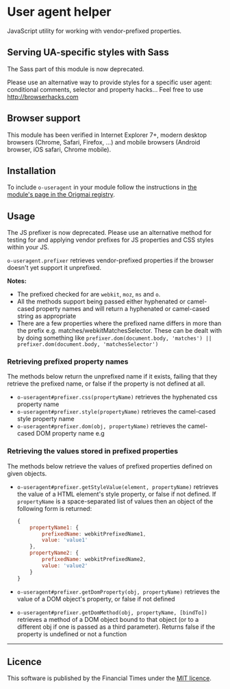 # User agent helper

JavaScript utility for working with vendor-prefixed properties.

## Serving UA-specific styles with Sass

The Sass part of this module is now deprecated.

Please use an alternative way to provide styles for a specific user agent: conditional comments, selector and property hacks… Feel free to use http://browserhacks.com

## Browser support

This module has been verified in Internet Explorer 7+, modern desktop browsers
(Chrome, Safari, Firefox, …) and mobile browsers (Android browser, iOS safari,
Chrome mobile).

## Installation

To include `o-useragent` in your module follow the instructions in
[the module's page in the Origmai registry](http://registry.origami.ft.com/components/o-useragent).

## Usage

The JS prefixer is now deprecated. Please use an alternative method for testing for and applying 
vendor prefixes for JS properties and CSS styles within your JS.

`o-useragent.prefixer` retrieves vendor-prefixed properties if the browser
doesn't yet support it unprefixed.

**Notes:**

* The prefixed checked for are `webkit`, `moz`, `ms` and `o`.
* All the methods support being passed either hyphenated or camel-cased
	property names and will return a hyphenated or camel-cased string as appropriate
* There are a few properties where the prefixed name differs in more than the
	prefix e.g. matches/webkitMatchesSelector. These can be dealt with by doing
	something like
	`prefixer.dom(document.body, 'matches') || prefixer.dom(document.body, 'matchesSelector')`

### Retrieving prefixed property names

The methods below return the unprefixed name if it exists, failing that they
retrieve the prefixed name, or false if the property is not defined at all.

* `o-useragent#prefixer.css(propertyName)`
	retrieves the hyphenated css property name
* `o-useragent#prefixer.style(propertyName)`
	retrieves the camel-cased style property name
* `o-useragent#prefixer.dom(obj, propertyName)`
	retrieves the camel-cased DOM property name e.g

### Retrieving the values stored in prefixed properties

The methods below retrieve the values of prefixed properties defined on given objects.

* `o-useragent#prefixer.getStyleValue(element, propertyName)`
	retrieves the value of a HTML element's style property, or false if not defined.
	If `propertyName` is a space-separated list of values then an object of the
	following form is returned:

	```javascript
	{
		propertyName1: {
			prefixedName: webkitPrefixedName1,
			value: 'value1'
		},
		propertyName2: {
			prefixedName: webkitPrefixedName2,
			value: 'value2'
		}
	}
	```

* `o-useragent#prefixer.getDomProperty(obj, propertyName)`
	retrieves the value of a DOM object's property, or false if not defined
* `o-useragent#prefixer.getDomMethod(obj, propertyName, [bindTo])`
	retrieves a method of a DOM object bound to that object (or to a
	different obj if one is passed as a third parameter).
	Returns false if the property is undefined or not a function

----

## Licence

This software is published by the Financial Times under the [MIT licence](http://opensource.org/licenses/MIT).
